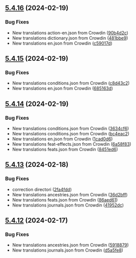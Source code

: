 ## [5.4.16](https://github.com/allnnde/pf2e-esp-translation/compare/v5.4.15...v5.4.16) (2024-02-19)


### Bug Fixes

* New translations action-en.json from Crowdin ([90b4d2c](https://github.com/allnnde/pf2e-esp-translation/commit/90b4d2ce77e97e921a6e70d7ee60138961403d05))
* New translations dictionary.json from Crowdin ([481bbe9](https://github.com/allnnde/pf2e-esp-translation/commit/481bbe9514bfe5255514dc9aab0281bb6ddde387))
* New translations en.json from Crowdin ([c59017d](https://github.com/allnnde/pf2e-esp-translation/commit/c59017dea812d692892792805226a7087747504b))



## [5.4.15](https://github.com/allnnde/pf2e-esp-translation/compare/v5.4.14...v5.4.15) (2024-02-19)


### Bug Fixes

* New translations conditions.json from Crowdin ([c8d43c2](https://github.com/allnnde/pf2e-esp-translation/commit/c8d43c21fbd70b27dde21d3a0b7b3d9994c3c4be))
* New translations en.json from Crowdin ([685163d](https://github.com/allnnde/pf2e-esp-translation/commit/685163d6640815aa83e6e5110dbaad149d633e73))



## [5.4.14](https://github.com/allnnde/pf2e-esp-translation/compare/v5.4.13...v5.4.14) (2024-02-19)


### Bug Fixes

* New translations conditions.json from Crowdin ([3634cf6](https://github.com/allnnde/pf2e-esp-translation/commit/3634cf62ed0afafd504dc9c56c2252f07300eb10))
* New translations conditions.json from Crowdin ([bc4eac2](https://github.com/allnnde/pf2e-esp-translation/commit/bc4eac2dacf550d9d71ce202ed901c272991a3db))
* New translations en.json from Crowdin ([1cad0d6](https://github.com/allnnde/pf2e-esp-translation/commit/1cad0d6dc7ac5cd0fc368497f46395dbe8a91462))
* New translations feat-effects.json from Crowdin ([6a58f83](https://github.com/allnnde/pf2e-esp-translation/commit/6a58f8346af5116c63bf45bfb7e8402a9694d5a7))
* New translations feats.json from Crowdin ([8451ed6](https://github.com/allnnde/pf2e-esp-translation/commit/8451ed676a3f2243fac791e3f7c29f8b6ec5a7f4))



## [5.4.13](https://github.com/allnnde/pf2e-esp-translation/compare/v5.4.12...v5.4.13) (2024-02-18)


### Bug Fixes

* correction directori ([2fa4fdd](https://github.com/allnnde/pf2e-esp-translation/commit/2fa4fdd3a66e7db1bbe1796c9850e9340b551ae4))
* New translations ancestries.json from Crowdin ([36d2bff](https://github.com/allnnde/pf2e-esp-translation/commit/36d2bfff8e211e7d1052b79130536d12f6f51e1d))
* New translations feats.json from Crowdin ([86aed61](https://github.com/allnnde/pf2e-esp-translation/commit/86aed61ec543cbda25c68033e04d75e3c0ce0e3c))
* New translations journals.json from Crowdin ([41952dc](https://github.com/allnnde/pf2e-esp-translation/commit/41952dc5bf4b782b1f69b34b4a6b0883b9ef5c1e))



## [5.4.12](https://github.com/allnnde/pf2e-esp-translation/compare/v5.4.11...v5.4.12) (2024-02-17)


### Bug Fixes

* New translations ancestries.json from Crowdin ([5918879](https://github.com/allnnde/pf2e-esp-translation/commit/5918879c3afa801009e9c93560dd63c977296934))
* New translations journals.json from Crowdin ([d5a5fe8](https://github.com/allnnde/pf2e-esp-translation/commit/d5a5fe8bdc8a61f36d1e6f0ef83a27baa144cdbc))



